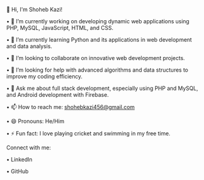👋 Hi, I'm Shoheb Kazi!

  •	🔭 I’m currently working on developing dynamic web applications using PHP, MySQL, JavaScript, HTML, and CSS.
  
  •	🌱 I’m currently learning Python and its applications in web development and data analysis.
  
  •	👯 I’m looking to collaborate on innovative web development projects.
  
  •	🤔 I’m looking for help with advanced algorithms and data structures to improve my coding efficiency.
  
  •	💬 Ask me about full stack development, especially using PHP and MySQL, and Android development with Firebase.
  
  •	📫 How to reach me: shohebkazi456@gmail.com
  
  •	😄 Pronouns: He/Him
  
  •	⚡ Fun fact: I love playing cricket and swimming in my free time.
  
  Connect with me:
  
  •	LinkedIn
  
  •	GitHub

<!--👋 Hi, I'm Shoheb Kazi!

I'm a Full Stack Developer from Mumbai, India, with over 3 years of experience in building dynamic web applications. Proficient in PHP, MySQL, JavaScript, HTML, CSS, and frameworks like CodeIgniter and Laravel. Passionate about creating efficient, scalable, and user-friendly web solutions.

🔧 Skills:

Backend: PHP (OOP), MySQL
Frontend: HTML, CSS, JavaScript, Bootstrap, jQuery, AngularJS
Frameworks: CodeIgniter, Laravel
Tools: Git, GitHub
📫 Get in Touch:

Email: shohebkazi456@gmail.com
LinkedIn: Shoheb Kazi
GitHub: shohebkazi456 --!>
